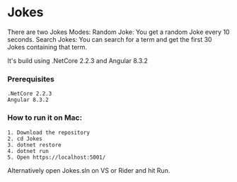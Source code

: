 # Jokes

There are two Jokes Modes:
Random Joke: You get a random Joke every 10 seconds.
Search Jokes: You can search for a term and get the first 30 Jokes containing that term.

It's build using .NetCore 2.2.3 and Angular 8.3.2

### Prerequisites

```
.NetCore 2.2.3
Angular 8.3.2
```

### How to run it on Mac:
```
1. Download the repository
2. cd Jokes
3. dotnet restore
4. dotnet run
5. Open https://localhost:5001/
```

Alternatively open Jokes.sln on VS or Rider and hit Run.
